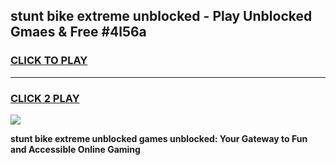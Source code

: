 
## stunt bike extreme unblocked - Play Unblocked Gmaes & Free #4l56a
<h3>
<a href="https://news.freeplayer.one?title=stunt_bike_extreme_unblocked&ref=24F">CLICK TO PLAY</a></h3>
<hr>

<h3>
<a href="https://news.freeplayer.one?title=stunt_bike_extreme_unblocked&ref=24F">CLICK 2 PLAY</a>
  
</h3>

<a href="https://news.freeplayer.one?title=stunt_bike_extreme_unblocked&ref=24F/"><img src="https://clearcache.store/games.png"></a>


**stunt bike extreme unblocked games unblocked: Your Gateway to Fun and Accessible Online Gaming**
